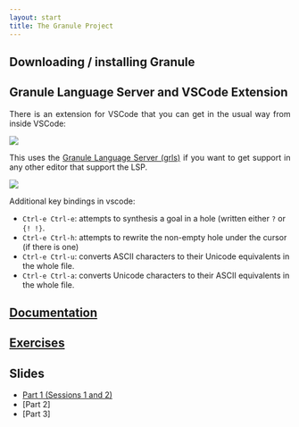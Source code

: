 ```yaml
---
layout: start
title: The Granule Project
---
```


<style>
  p, div {
    text-align: justify;
  }
</style>

## Downloading / installing Granule

## Granule Language Server and VSCode Extension

There is an extension for VSCode that you can get in the usual way from
inside VSCode:

<img src="images/vscode-extension.pdf" />

This uses the [Granule Language Server (grls)](https://github.com/granule-project/granule/tree/main/server) if you want to get support in any other editor that support the LSP.

<img src="https://github.com/granule-project/granule/raw/dev-minor/server/vscode-diagnostics.gif" />

Additional key bindings in vscode:

* `Ctrl-e Ctrl-e`: attempts to synthesis a goal in a hole (written either `?` or `{! !}`.
* `Ctrl-e Ctrl-h`: attempts to rewrite the non-empty hole under the cursor (if there is one)
* `Ctrl-e Ctrl-u`: converts ASCII characters to their Unicode equivalents in the whole file.
* `Ctrl-e Ctrl-a`: converts Unicode characters to their ASCII equivalents in the whole file.

## [Documentation](https://granule-project.github.io/docs)

## [Exercises](https://granule-project.github.io/splv23-exercises.pdf)

## Slides

* [Part 1 (Sessions 1 and 2)](https://granule-project.github.io/splv23-slides-part1.pdf)
* [Part 2]
* [Part 3]